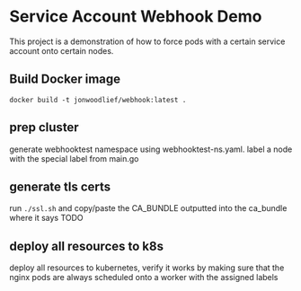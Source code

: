 # Service Account Webhook Demo

This project is a demonstration of how to force pods with a certain service account onto certain nodes.

## Build Docker image

```
docker build -t jonwoodlief/webhook:latest .
```

## prep cluster

generate webhooktest namespace using webhooktest-ns.yaml. label a node with the special label from main.go

## generate tls certs

run `./ssl.sh` and copy/paste the CA_BUNDLE outputted into the ca_bundle where it says TODO

## deploy all resources to k8s

deploy all resources to kubernetes, verify it works by making sure that the nginx pods are always scheduled onto a worker with the assigned labels
